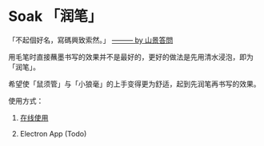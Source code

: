 # Soak 「润笔」

「不起個好名，寫碼興致索然。」 [——— by 山景答問](https://rime.im/blog/2016/04/14/qna-in-mtvu/)

用毛笔时直接蘸墨书写的效果并不是最好的，更好的做法是先用清水浸泡，即为「润笔」。

希望使「鼠须管」与「小狼毫」的上手变得更为舒适，起到先润笔再书写的效果。

使用方式：

1. [在线使用](https://pdog18.github.io/soak/)

2. Electron App (Todo)
